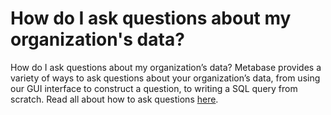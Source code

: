 # How do I ask questions about my organization's data?

How do I ask questions about my organization’s data?
Metabase provides a variety of ways to ask questions about your organization’s data, from using our GUI interface to construct a question, to writing a SQL query from scratch. Read all about how to ask questions [here](../../users-guide/04-asking-questions.md).